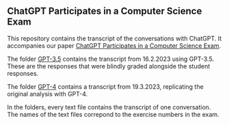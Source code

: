 ## ChatGPT Participates in a Computer Science Exam

This repository contains the transcript of the conversations with ChatGPT. It accompanies our paper [ChatGPT Participates in a Computer Science Exam](https://arxiv.org/abs/2303.09461).

The folder [GPT-3.5](https://github.com/tml-tuebingen/chatgpt-algorithm-exam/tree/main/GPT-3.5) contains the transcript from 16.2.2023 using GPT-3.5. These are the responses that were blindly graded alongside the student responses.

The folder [GPT-4](https://github.com/tml-tuebingen/chatgpt-algorithm-exam/tree/main/GPT-4) contains a transcript from 19.3.2023, replicating the original analysis with GPT-4. 

In the folders, every text file contains the transcript of one conversation. The names of the text files correpond to the exercise numbers in the exam.
